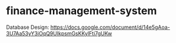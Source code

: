 # finance-management-system
Database Design:
https://docs.google.com/document/d/14e5gAoa-3U7Aa53yY3iOqQ9UIkpsmGsKKylFti7gUKw
